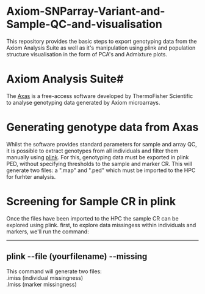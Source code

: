 # Axiom-SNParray-Variant-and-Sample-QC-and-visualisation #
This repository provides the basic steps to export genotyping data from the Axiom Analysis Suite as well as it's manipulation using plink and population structure visualisation in the form of PCA's and Admixture plots.

# Axiom Analysis Suite#

The [Axas](https://www.thermofisher.com/uk/en/home/life-science/microarray-analysis/microarray-analysis-instruments-software-services/microarray-analysis-software/axiom-analysis-suite.html) is a free-access software developed by ThermoFisher Scientific to analyse genotyping data generated by Axiom microarrays. 

# Generating genotype data from Axas

Whilst the software provides standard parameters for sample and array QC, it is possible to extract genotypes from all individuals and filter them manually using [plink](https://www.ncbi.nlm.nih.gov/pmc/articles/PMC1950838/). For this, genotyping data must be exported in plink PED, without specifying thresholds to the sample and marker CR. This will generate two files: a ".map" and ".ped" which must be imported to the HPC for furhter analysis.

# Screening for Sample CR in plink #

Once the files have been imported to the HPC the sample CR can be explored using plink.
first, to explore data missingess within individuals and markers, we'll run the command:

--- 
plink --file (yourfilename) --missing 
---
This command will generate two files: <br />
.imiss (individual missingness) <br />
.lmiss (marker missingness) <br />

